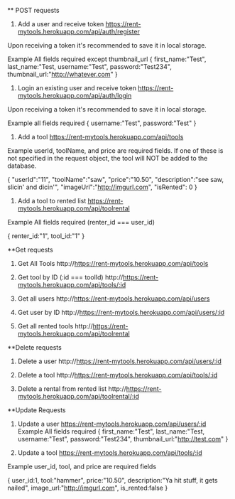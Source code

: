 ** POST requests
1. Add a user and receive token
https://rent-mytools.herokuapp.com/api/auth/register

Upon receiving a token it's recommended to save it in local storage.

Example
All fields required except thumbnail_url
{
first_name:"Test",
last_name:"Test,
username:"Test",
password:"Test234",
thumbnail_url:"http://whatever.com"
}

1. Login an existing user and receive token
https://rent-mytools.herokuapp.com/api/auth/login

Upon receiving a token it's recommended to save it in local storage.

Example
all fields required
{
    username:"Test",
    password:"Test"
}

1. Add a tool
https://rent-mytools.herokuapp.com/api/tools

Example
userId, toolName, and price are required fields. If one of these is not specified in the request object, the tool will NOT be added to the database.

{ 
 "userId":"11", 
 "toolName":"saw", 
 "price":"10.50",
 "description":"see saw, slicin' and dicin'", 
 "imageUrl":"http://imgurl.com", 
 "isRented": 0
}


1. Add a tool to rented list
https://rent-mytools.herokuapp.com/api/toolrental

Example
All fields required (renter_id === user_id)

{
    renter_id:"1",
    tool_id:"1"
}

**Get requests

1. Get All Tools
http://https://rent-mytools.herokuapp.com/api/tools

1. Get tool by ID
(:id === toolId)
http://https://rent-mytools.herokuapp.com/api/tools/:id

1. Get all users
http://https://rent-mytools.herokuapp.com/api/users


1. Get user by ID
http://https://rent-mytools.herokuapp.com/api/users/:id

1. Get all rented tools
http://https://rent-mytools.herokuapp.com/api/toolrental

**Delete requests

1. Delete a user
http://https://rent-mytools.herokuapp.com/api/users/:id

1. Delete a tool
http://https://rent-mytools.herokuapp.com/api/tools/:id

1. Delete a rental from rented list
http://https://rent-mytools.herokuapp.com/api/toolrental/:id


**Update Requests

1. Update a user
https://rent-mytools.herokuapp.com/api/users/:id
Example
All fields required
{
first_name:"Test",
last_name:"Test,
username:"Test",
password:"Test234",
thumbnail_url:"http://test.com"
}

1. Update a tool
https://rent-mytools.herokuapp.com/api/tools/:id

Example
user_id, tool, and price are required fields

{
    user_id:1,
    tool:"hammer",
    price:"10.50",
    description:"Ya hit stuff, it gets nailed",
    image_url:"http://imgurl.com",
    is_rented:false
}